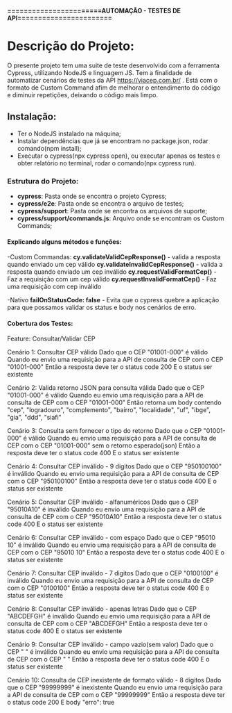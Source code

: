 **=======================AUTOMAÇÃO - TESTES DE API=======================**

# Descrição do Projeto:

O presente projeto tem uma suite de teste desenvolvido com a ferramenta Cypress, utilizando NodeJS e linguagem JS.
Tem a finalidade de automatizar cenários de testes da API https://viacep.com.br/ . Está com o formato de Custom Command
afim de melhorar o entendimento do código e diminuir repetições, deixando o código mais limpo.

## Instalação:

- Ter o NodeJS instalado na máquina;
- Instalar dependências que já se encontram no package.json, rodar comando(npm install);
- Executar o cypress(npx cypress open), ou executar apenas os testes e obter relatório no terminal, rodar o comando(npx cypress run).

### Estrutura do Projeto:

- **cypress**: Pasta onde se encontra o projeto Cypress;
- **cypress/e2e**: Pasta onde se encontra o arquivo de testes;
- **cypress/support**: Pasta onde se encontra os arquivos de suporte;
- **cypress/support/commands.js**: Arquivo onde se encontram os Custom Commands;

#### Explicando alguns métodos e funções:

-Custom Commandas:
**cy.validateValidCepResponse()** - valida a resposta quando enviado um cep válido
**cy.validateInvalidCepResponse()** - valida a resposta quando enviado um cep inválido
**cy.requestValidFormatCep()** - Faz a requisição com um cep válido
**cy.requestInvalidFormatCep()** - Faz uma requisição com cep inválido

-Nativo
**failOnStatusCode: false** - Evita que o cypress quebre a aplicação para que possamos validar os status e body nos cenários de erro.

#### Cobertura dos Testes:

Feature: Consultar/Validar CEP

Cenário 1: Consultar CEP válido
Dado que o CEP "01001-000" é válido
Quando eu envio uma requisição para a API de consulta de CEP com o CEP "01001-000"
Então a resposta deve ter o status code 200
E o status ser existente

Cenário 2: Valida retorno JSON para consulta válida
Dado que o CEP "01001-000" é válido
Quando eu envio uma requisição para a API de consulta de CEP com o CEP "01001-000"
Então retorna um body contendo "cep", "logradouro", "complemento", "bairro", "localidade", "uf", "ibge", "gia", "ddd", "siafi"

Cenário 3: Consulta sem fornecer o tipo do retorno
Dado que o CEP "01001-000" é válido
Quando eu envio uma requisição para a API de consulta de CEP com o CEP "01001-000" sem o retorno esperado(json)
Então a resposta deve ter o status code 400
E o status ser existente

Cenário 4: Consultar CEP inválido - 9 digitos
Dado que o CEP "950100100" é inválido
Quando eu envio uma requisição para a API de consulta de CEP com o CEP "950100100"
Então a resposta deve ter o status code 400
E o status ser existente

Cenário 5: Consultar CEP inválido - alfanuméricos
Dado que o CEP "95010A10" é inválido
Quando eu envio uma requisição para a API de consulta de CEP com o CEP "95010A10"
Então a resposta deve ter o status code 400
E o status ser existente

Cenário 6: Consultar CEP inválido - com espaço
Dado que o CEP "95010 10" é inválido
Quando eu envio uma requisição para a API de consulta de CEP com o CEP "95010 10"
Então a resposta deve ter o status code 400
E o status ser existente

Cenário 7: Consultar CEP inválido - 7 digitos
Dado que o CEP "0100100" é inválido
Quando eu envio uma requisição para a API de consulta de CEP com o CEP "0100100"
Então a resposta deve ter o status code 400
E o status ser existente

Cenário 8: Consultar CEP inválido - apenas letras
Dado que o CEP "ABCDEFGH" é inválido
Quando eu envio uma requisição para a API de consulta de CEP com o CEP "ABCDEFGH"
Então a resposta deve ter o status code 400
E o status ser existente

Cenário 9: Consultar CEP inválido - campo vazio(sem valor)
Dado que o CEP " " é inválido
Quando eu envio uma requisição para a API de consulta de CEP com o CEP " "
Então a resposta deve ter o status code 400
E o status ser existente

Cenário 10: Consulta de CEP inexistente de formato válido - 8 digitos
Dado que o CEP "99999999" é inexistente
Quando eu envio uma requisição para a API de consulta de CEP com o CEP "99999999"
Então a resposta deve ter o status code 200
E body "erro": true

